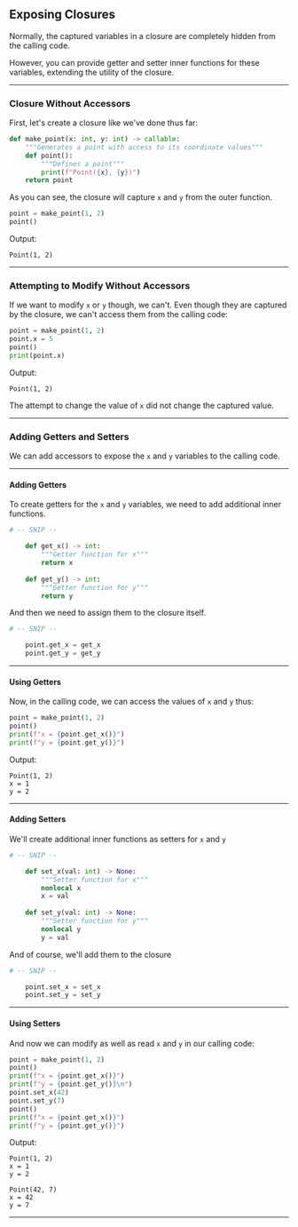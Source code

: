 ## Exposing Closures

Normally, the captured variables in a closure are completely hidden from the 
calling code.

However, you can provide getter and setter inner functions for these
variables, extending the utility of the closure.

---

### Closure Without Accessors

First, let's create a closure like we've done thus far:

```python
def make_point(x: int, y: int) -> callable:
    """Generates a point with access to its coordinate values"""
    def point():
        """Defines a point"""
        print(f"Point({x}, {y})")
    return point
```

As you can see, the closure will capture `x` and `y` from the outer function.

```python
point = make_point(1, 2)
point()
```

Output:

```
Point(1, 2)
```

---

### Attempting to Modify Without Accessors

If we want to modify `x` or `y` though, we can't. Even though they are
captured by the closure, we can't access them from the calling code:

```python
point = make_point(1, 2)
point.x = 5
point()
print(point.x)
```

Output:

```
Point(1, 2)
```

The attempt to change the value of `x` did not change the captured value.

---

### Adding Getters and Setters

We can add accessors to expose the `x` and `y` variables to the calling code.

---

#### Adding Getters

To create getters for the `x` and `y` variables, we need to add additional
inner functions.

```python
# -- SNIP --

    def get_x() -> int:
        """Getter function for x"""
        return x
    
    def get_y() -> int:
        """Getter function for y"""
        return y
```

And then we need to assign them to the closure itself.

```python
# -- SNIP --

    point.get_x = get_x
    point.get_y = get_y
```

---

#### Using Getters

Now, in the calling code, we can access the values of `x` and `y` thus:

```python
point = make_point(1, 2)
point()
print(f"x = {point.get_x()}")
print(f"y = {point.get_y()}")
```

Output:

```
Point(1, 2)
x = 1
y = 2
```

---

#### Adding Setters

We'll create additional inner functions as setters for `x` and `y`

```python
# -- SNIP --

    def set_x(val: int) -> None:
        """Setter function for x"""
        nonlocal x
        x = val
        
    def set_y(val: int) -> None:
        """Setter function for y"""
        nonlocal y
        y = val
```

And of course, we'll add them to the closure

```python
# -- SNIP --

    point.set_x = set_x
    point.set_y = set_y
```

---

#### Using Setters

And now we can modify as well as read `x` and `y` in our calling code:

```python
point = make_point(1, 2)
point()
print(f"x = {point.get_x()}")
print(f"y = {point.get_y()}\n")
point.set_x(42)
point.set_y(7)
point()
print(f"x = {point.get_x()}")
print(f"y = {point.get_y()}")
```

Output:

```
Point(1, 2)
x = 1
y = 2

Point(42, 7)
x = 42
y = 7
```

---
